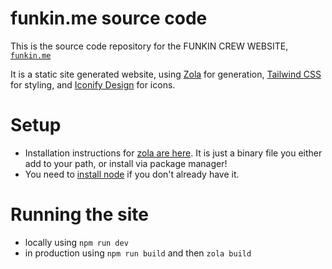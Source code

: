 # funkin.me source code

This is the source code repository for the FUNKIN CREW WEBSITE,
[`funkin.me`](https://funkin.me)

It is a static site generated website, using [Zola](https://www.getzola.org/)
for generation, [Tailwind CSS](https://tailwindcss.com/) for styling, and [Iconify Design](https://iconify.design/) for icons.

# Setup

- Installation instructions for
  [zola are here](https://www.getzola.org/documentation/getting-started/installation/).
  It is just a binary file you either add to your path, or install via package
  manager!
- You need to [install node](https://nodejs.org) if you don't already have it.

# Running the site

- locally using `npm run dev`
- in production using `npm run build` and then `zola build`
